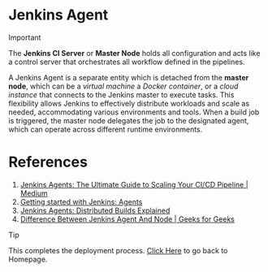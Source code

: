 # Jenkins Agent

> [!IMPORTANT]
> The __Jenkins CI Server__ or __Master Node__ holds all configuration and acts like a control server that orchestrates all workflow defined in the pipelines.

A Jenkins Agent is a separate entity which is detached from the __master node__, which can be a _virtual machine_ a _Docker container_, or a _cloud instance_ that connects to the Jenkins master to execute tasks. This flexibility allows Jenkins to effectively distribute workloads and scale as needed, accommodating various environments and tools. When a build job is triggered, the master node delegates the job to the designated agent, which can operate across different runtime environments.


# References

1. [Jenkins Agents: The Ultimate Guide to Scaling Your CI/CD Pipeline | Medium](https://medium.com/@sayalishewale12/jenkins-agents-the-ultimate-guide-to-scaling-your-ci-cd-pipeline-427d94dc1302)
2. [Getting started with Jenkins: Agents](https://benmatselby.dev/post/jenkins-basic-agent/)
3. [Jenkins Agents: Distributed Builds Explained](https://reintech.io/blog/jenkins-agents-distributed-builds-guide)
4. [Difference Between Jenkins Agent And Node | Geeks for Geeks](https://www.geeksforgeeks.org/difference-between-jenkins-agent-and-node/)

> [!TIP]
> This completes the deployment process. [Click Here](../README.md#contents) to go back to Homepage.